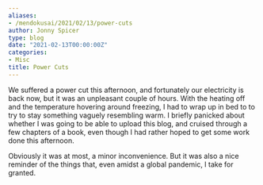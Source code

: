 ```yaml
---
aliases:
- /mendokusai/2021/02/13/power-cuts
author: Jonny Spicer
type: blog
date: "2021-02-13T00:00:00Z"
categories:
- Misc
title: Power Cuts
---
```

We suffered a power cut this afternoon, and fortunately our electricity is back now, but it was an unpleasant couple of hours. With the heating off and the temperature hovering around
freezing, I had to wrap up in bed to to try to stay something vaguely resembling warm. I briefly panicked about whether I was going to be able to upload this blog, and cruised through
a few chapters of a book, even though I had rather hoped to get some work done this afternoon.

Obviously it was at most, a minor inconvenience. But it was also a nice reminder of the things that, even amidst a global pandemic, I take for granted.
